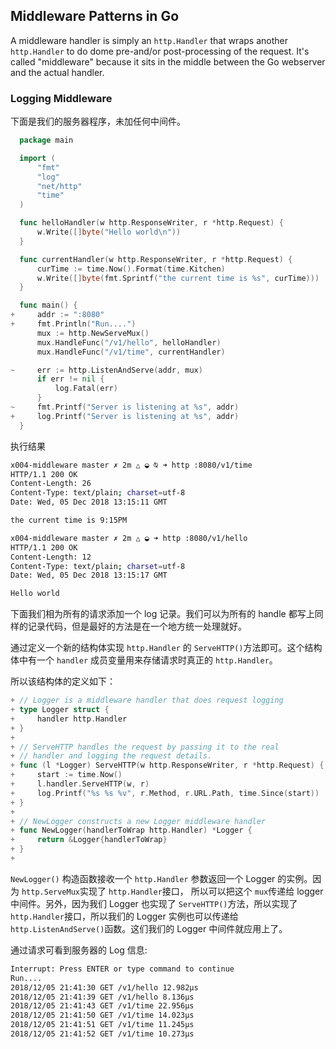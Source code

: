 ## Middleware Patterns in Go

A middleware handler is simply an `http.Handler` that wraps another `http.Handler` to do dome pre-and/or post-processing of the request. It's called "middleware" because it sits in the middle between the Go webserver and the actual handler.

### Logging Middleware

下面是我们的服务器程序，未加任何中间件。
```go
  package main

  import (
      "fmt"
      "log"
      "net/http"
      "time"
  )

  func helloHandler(w http.ResponseWriter, r *http.Request) {
      w.Write([]byte("Hello world\n"))
  }

  func currentHandler(w http.ResponseWriter, r *http.Request) {
      curTime := time.Now().Format(time.Kitchen)
      w.Write([]byte(fmt.Sprintf("the current time is %s", curTime)))
  }

  func main() {
+     addr := ":8080"
+     fmt.Println("Run....")
      mux := http.NewServeMux()
      mux.HandleFunc("/v1/hello", helloHandler)
      mux.HandleFunc("/v1/time", currentHandler)

~     err := http.ListenAndServe(addr, mux)
      if err != nil {
          log.Fatal(err)
      }
~     fmt.Printf("Server is listening at %s", addr)
+     log.Printf("Server is listening at %s", addr)
  }
```

执行结果 
```bash
x004-middleware master ✗ 2m △ ◒ ⍉ ➜ http :8080/v1/time
HTTP/1.1 200 OK
Content-Length: 26
Content-Type: text/plain; charset=utf-8
Date: Wed, 05 Dec 2018 13:15:11 GMT

the current time is 9:15PM

x004-middleware master ✗ 2m △ ◒ ➜ http :8080/v1/hello
HTTP/1.1 200 OK
Content-Length: 12
Content-Type: text/plain; charset=utf-8
Date: Wed, 05 Dec 2018 13:15:17 GMT

Hello world

```

下面我们相为所有的请求添加一个 log 记录。我们可以为所有的 handle 都写上同样的记录代码，但是最好的方法是在一个地方统一处理就好。

通过定义一个新的结构体实现  `http.Handler` 的 `ServeHTTP()`方法即可。这个结构体中有一个 `handler` 成员变量用来存储请求时真正的 `http.Handler`。

所以该结构体的定义如下：
```go
+ // Logger is a middleware handler that does request logging
+ type Logger struct {
+     handler http.Handler
+ }
+
+ // ServeHTTP handles the request by passing it to the real
+ // handler and logging the request details.
+ func (l *Logger) ServeHTTP(w http.ResponseWriter, r *http.Request) {
+     start := time.Now()
+     l.handler.ServeHTTP(w, r)
+     log.Printf("%s %s %v", r.Method, r.URL.Path, time.Since(start))
+ }
+
+ // NewLogger constructs a new Logger middleware handler
+ func NewLogger(handlerToWrap http.Handler) *Logger {
+     return &Logger{handlerToWrap}
+ }
+
```

`NewLogger()` 构造函数接收一个 `http.Handler` 参数返回一个 Logger 的实例。因为 `http.ServeMux`实现了 `http.Handler`接口， 所以可以把这个 `mux`传递给 logger 中间件。另外，因为我们 Logger 也实现了 `ServeHTTP()`方法，所以实现了 `http.Handler`接口，所以我们的 Logger 实例也可以传递给 `http.ListenAndServe()`函数。这们我们的 Logger 中间件就应用上了。

通过请求可看到服务器的 Log 信息:
```bash
Interrupt: Press ENTER or type command to continue
Run....
2018/12/05 21:41:30 GET /v1/hello 12.982µs
2018/12/05 21:41:39 GET /v1/hello 8.136µs
2018/12/05 21:41:43 GET /v1/time 22.956µs
2018/12/05 21:41:50 GET /v1/time 14.023µs
2018/12/05 21:41:51 GET /v1/time 11.245µs
2018/12/05 21:41:52 GET /v1/time 10.273µs
```

